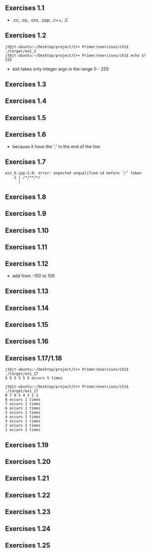## Exercises 1.1
- .cc, .cp, .cxx, .cpp, .c++, .C

## Exercises 1.2
```
jt@jt-ubuntu:~/Desktop/project/C++ Primer/exercises/ch1$ ./target/ex1_2 
jt@jt-ubuntu:~/Desktop/project/C++ Primer/exercises/ch1$ echo $?
255
```
- exit takes only integer args in the range 0 - 255

## Exercises 1.3 

## Exercises 1.4 

## Exercises 1.5

## Exercises 1.6
- because it have the ';' in the end of the line

## Exercises 1.7
```
ex1_6.cpp:1:8: error: expected unqualified-id before ‘/’ token
    1 | /*/**/*/
      | 
```

## Exercises 1.8

## Exercises 1.9

## Exercises 1.10

## Exercises 1.11

## Exercises 1.12
- add from -100 to 100

## Exercises 1.13

## Exercises 1.14

## Exercises 1.15

## Exercises 1.16

## Exercises 1.17/1.18
```
jt@jt-ubuntu:~/Desktop/project/C++ Primer/exercises/ch1$ ./target/ex1_17
5 5 5 5 5 5 occurs 5 times
```

```
jt@jt-ubuntu:~/Desktop/project/C++ Primer/exercises/ch1$ ./target/ex1_17
8 7 6 5 4 3 2 1 
8 occurs 1 times
7 occurs 1 times
6 occurs 1 times
5 occurs 1 times
4 occurs 1 times
3 occurs 1 times
2 occurs 1 times
1 occurs 1 times
```

## Exercises 1.19

## Exercises 1.20

## Exercises 1.21

## Exercises 1.22

## Exercises 1.23

## Exercises 1.24

## Exercises 1.25
